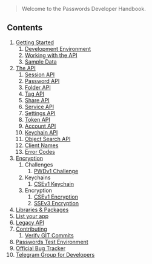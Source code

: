 > Welcome to the Passwords Developer Handbook.

## Contents
1. [Getting Started](./Getting-Started)
    1. [Development Environment](https://git.mdns.eu/nextcloud/passwords/blob/master/CONTRIBUTING.md)
    2. [Working with the API](./Getting-Started/Working-with-the-API)
    3. [Sample Data](./Getting-Started/Sample-Data)
2. [The API](./Api)
   1. [Session API](./Api/Session-Api)
   2. [Password API](./Api/Password-Api)
   3. [Folder API](./Api/Folder-Api)
   4. [Tag API](./Api/Tag-Api)
   5. [Share API](./Api/Share-Api)
   6. [Service API](./Api/Service-Api)
   7. [Settings API](./Api/Settings-Api)
   8. [Token API](./Api/Token-Api)
   9. [Account API](./Api/Account-Api)
   10. [Keychain API](./Api/Keychain-Api)
   11. [Object Search API](./Api/Object-Search)
   12. [Client Names](./Api/Client-Names)
   13. [Error Codes](./Api/Error-Codes)
3. [Encryption](./Encryption)
   1. Challenges
      1. [PWDv1 Challenge](./Encryption/PWDv1Challenge)
   2. Keychains
      1. [CSEv1 Keychain](./Encryption/CSEv1Keychain)
   3. Encryption
      1. [CSEv1 Encryption](./Encryption/CSEv1Encryption)
      1. [SSEv3 Encryption](./Encryption/SSEv3Encryption)
4. [Libraries & Packages](./Libraries)
5. [List your app](./App-Requirements)
6. [Legacy API](./Api/Legacy-Api)
7. [Contributing](https://git.mdns.eu/nextcloud/passwords/blob/master/CONTRIBUTING.md)
   1. [Verify GIT Commits](./Contributing/Verify-Git-Commits)
8. [Passwords Test Environment](https://test.passwordsapp.org/info.html)
9. [Official Bug Tracker](https://github.com/marius-wieschollek/passwords/issues)
10. [Telegram Group for Developers](https://t.me/nc_passwords_dev)